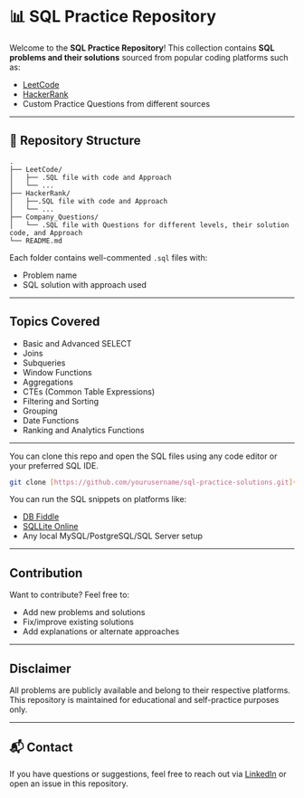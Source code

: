 # 📊 SQL Practice Repository

Welcome to the **SQL Practice Repository**! This collection contains **SQL problems and their solutions** sourced from popular coding platforms such as:

- [LeetCode](https://leetcode.com)
- [HackerRank](https://www.hackerrank.com)
- Custom Practice Questions from different sources

---

## 📁 Repository Structure

```plaintext
.
├── LeetCode/
│   ├── .SQL file with code and Approach
│   └── ...
├── HackerRank/
│   ├──.SQL file with code and Approach
│   └── ...
├── Company_Questions/
│   └── .SQL file with Questions for different levels, their solution code, and Approach
└── README.md
```

Each folder contains well-commented `.sql` files with:
- Problem name
- SQL solution with approach used

---

##  Topics Covered
- Basic and Advanced SELECT
- Joins  
- Subqueries  
- Window Functions  
- Aggregations  
- CTEs (Common Table Expressions)  
- Filtering and Sorting  
- Grouping  
- Date Functions  
- Ranking and Analytics Functions

---


You can clone this repo and open the SQL files using any code editor or your preferred SQL IDE.

```bash
git clone [https://github.com/yourusername/sql-practice-solutions.git](https://github.com/jadonsooraj/SQL_Problems.git)
```

You can run the SQL snippets on platforms like:
- [DB Fiddle](https://www.db-fiddle.com/)
- [SQLLite Online](https://sqliteonline.com/)
- Any local MySQL/PostgreSQL/SQL Server setup

---

## Contribution

Want to contribute? Feel free to:
- Add new problems and solutions
- Fix/improve existing solutions
- Add explanations or alternate approaches

---

##  Disclaimer

All problems are publicly available and belong to their respective platforms. This repository is maintained for educational and self-practice purposes only.

---

## 📬 Contact

If you have questions or suggestions, feel free to reach out via [LinkedIn]([https://www.linkedin.com/in/yourprofile](https://www.linkedin.com/in/sooraj-jadon-94a9b3120/)) or open an issue in this repository.

